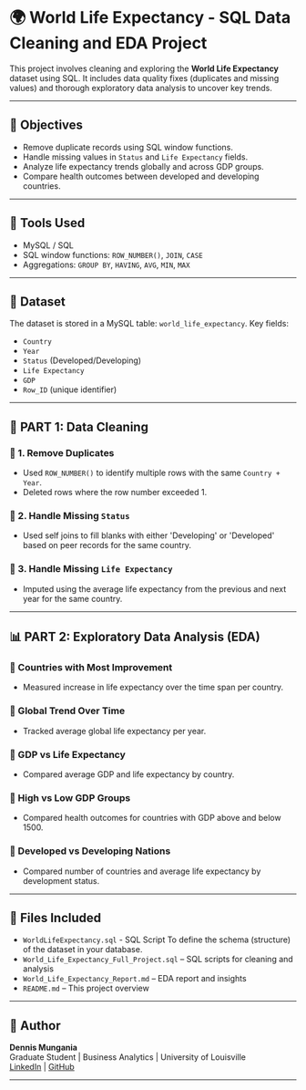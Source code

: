 # 🌍 World Life Expectancy - SQL Data Cleaning and EDA Project

This project involves cleaning and exploring the **World Life Expectancy** dataset using SQL. 
It includes data quality fixes (duplicates and missing values) and thorough exploratory data analysis to uncover key trends.

---

## 📌 Objectives

- Remove duplicate records using SQL window functions.
- Handle missing values in `Status` and `Life Expectancy` fields.
- Analyze life expectancy trends globally and across GDP groups.
- Compare health outcomes between developed and developing countries.

---

## 🧰 Tools Used

- MySQL / SQL
- SQL window functions: `ROW_NUMBER()`, `JOIN`, `CASE`
- Aggregations: `GROUP BY`, `HAVING`, `AVG`, `MIN`, `MAX`

---

## 📂 Dataset

The dataset is stored in a MySQL table: `world_life_expectancy`. Key fields:
- `Country`
- `Year`
- `Status` (Developed/Developing)
- `Life Expectancy`
- `GDP`
- `Row_ID` (unique identifier)

---

## 🧹 PART 1: Data Cleaning

### 🔸 1. Remove Duplicates
- Used `ROW_NUMBER()` to identify multiple rows with the same `Country + Year`.
- Deleted rows where the row number exceeded 1.

### 🔸 2. Handle Missing `Status`
- Used self joins to fill blanks with either 'Developing' or 'Developed' based on peer records for the same country.

### 🔸 3. Handle Missing `Life Expectancy`
- Imputed using the average life expectancy from the previous and next year for the same country.

---

## 📊 PART 2: Exploratory Data Analysis (EDA)

### 🔹 Countries with Most Improvement
- Measured increase in life expectancy over the time span per country.

### 🔹 Global Trend Over Time
- Tracked average global life expectancy per year.

### 🔹 GDP vs Life Expectancy
- Compared average GDP and life expectancy by country.

### 🔹 High vs Low GDP Groups
- Compared health outcomes for countries with GDP above and below 1500.

### 🔹 Developed vs Developing Nations
- Compared number of countries and average life expectancy by development status.

---

## 📁 Files Included

- `WorldLifeExpectancy.sql` - SQL Script To define the schema (structure) of the dataset in your database. 
- `World_Life_Expectancy_Full_Project.sql` – SQL scripts for cleaning and analysis
- `World_Life_Expectancy_Report.md` – EDA report and insights
- `README.md` – This project overview

---

## 👤 Author

**Dennis Mungania**  
Graduate Student | Business Analytics | University of Louisville  
[LinkedIn](www.linkedin.com/in/dennismungania) | [GitHub](https://github.com/dennismungania/Data-Analytics-Portfolio)

---



